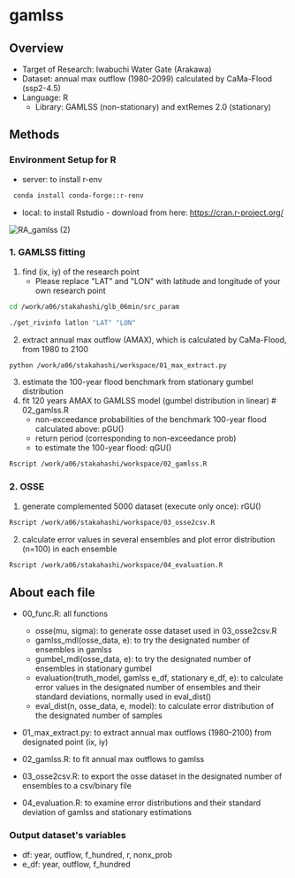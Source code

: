 # gamlss

## Overview
 - Target of Research: Iwabuchi Water Gate (Arakawa)
 - Dataset: annual max outflow (1980-2099) calculated by CaMa-Flood (ssp2-4.5)
 - Language: R
   - Library: GAMLSS (non-stationary) and extRemes 2.0 (stationary)

## Methods
### Environment Setup for R
 - server: to install r-env
```bash
 conda install conda-forge::r-renv
```

 - local: to install Rstudio - 
   download from here: https://cran.r-project.org/

![RA_gamlss (2)](https://github.com/sparkrones/gamlss/assets/82133070/16966149-d761-49a1-99f9-79649cc98998)


### 1. GAMLSS fitting
1. find (ix, iy) of the research point
   - Please replace "LAT" and "LON" with latitude and longitude of your own research point
 ```bash
 cd /work/a06/stakahashi/glb_06min/src_param
 ```
 ```bash
 ./get_rivinfo latlon "LAT" "LON"
 ```

2. extract annual max outflow (AMAX), which is calculated by CaMa-Flood, from 1980 to 2100
 ```bash
 python /work/a06/stakahashi/workspace/01_max_extract.py
 ```

3. estimate the 100-year flood benchmark from stationary gumbel distribution
4. fit 120 years AMAX to GAMLSS model (gumbel distribution in linear)   # 02_gamlss.R
   - non-exceedance probabilities of the benchmark 100-year flood calculated above: pGU()
   - return period (corresponding to non-exceedance prob)
   - to estimate the 100-year flood: qGU()
 ```bash
 Rscript /work/a06/stakahashi/workspace/02_gamlss.R
 ```

  
### 2. OSSE
1. generate complemented 5000 dataset (execute only once): rGU()
 ```bash
 Rscript /work/a06/stakahashi/workspace/03_osse2csv.R
 ```

2. calculate error values in several ensembles and plot error distribution (n=100) in each ensemble
 ```bash
 Rscript /work/a06/stakahashi/workspace/04_evaluation.R
 ```


## About each file
 - 00_func.R: all functions
    - osse(mu, sigma): to generate osse dataset used in 03_osse2csv.R
    - gamlss_mdl(osse_data, e): to try the designated number of ensembles in gamlss
    - gumbel_mdl(osse_data, e): to try the designated number of ensembles in stationary gumbel
    - evaluation(truth_model, gamlss e_df, stationary e_df, e): to calculate error values in the designated number of ensembles and their standard deviations, normally used in eval_dist()
    - eval_dist(n,  osse_data, e, model): to calculate error distribution of the designated number of samples
      
 - 01_max_extract.py: to extract annual max outflows (1980-2100) from designated point (ix, iy)
 - 02_gamlss.R: to fit annual max outflows to gamlss
 - 03_osse2csv.R: to export the osse dataset in the designated number of ensembles to a csv/binary file
 - 04_evaluation.R: to examine error distributions and their standard deviation of gamlss and stationary estimations

### Output dataset's variables
 - df: year, outflow, f_hundred, r, nonx_prob
 - e_df: year, outflow, f_hundred
